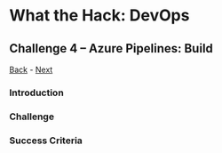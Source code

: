 # What the Hack: DevOps 

## Challenge 4 – Azure Pipelines: Build
[Back](../../challenge03.md) - [Next](challenge05.md)

### Introduction

### Challenge

### Success Criteria
